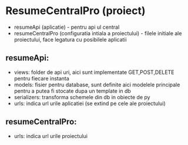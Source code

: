 # ResumeCentralPro (proiect)

- resumeApi (aplicatie) - pentru api ul central 
- resumeCentralPro (configuratia intiala a proiectului) - filele initiale ale proiectului, face legatura cu posibilele aplicatii

## resumeApi: 
- views: folder de api uri, aici sunt implementate GET,POST,DELETE pentru fiecare instanta
- models: fisier pentru database, sunt definite aici modelele principale pentru a putea fi stocate dupa un template in db 
- serializers: transforma schemele din db in obiecte de py  
- urls: indica url urile aplicatiei (se extind pe cele ale proiectului)  

## resumeCentralPro:
- urls: indica url urile proiectului
